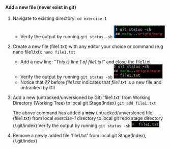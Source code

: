 #### Add a new file (never exist in git)
1. Navigate to existing directory: `cd exercise-1`
   -   Verify the output by running `git status -sb` ![img_5.png](img_5.png)
2. Create a new file (file1.txt) with any editor your choice or command (e.g nano file1.txt):
   `nano file1.txt`
   - Add a new line: "_This is line 1 of file1.txt_" and close the file1.txt 
   - Verify the output by running `git status -sb` ![img_6.png](img_6.png)
   - Notice that **_??_** before _file1.txt_ indicates that _file1.txt_ is a new file and untracked by Git
3. Add a new (untracked/unversioned by Git) 'file1.txt' from Working Directory (Working Tree) to local git Stage(Index)
   `git add file1.txt`
   
   The above command has added a **new** untracked/unversioned file (file1.txt) from local _exercise-1_ directory to local git repo stage directory (/.git/index)
   Verify the output by running `git status -sb` ![img_4.png](img_4.png)
4. Remove a newly added file 'file1.txt' from local git Stage(Index), (/.git/index)
    
